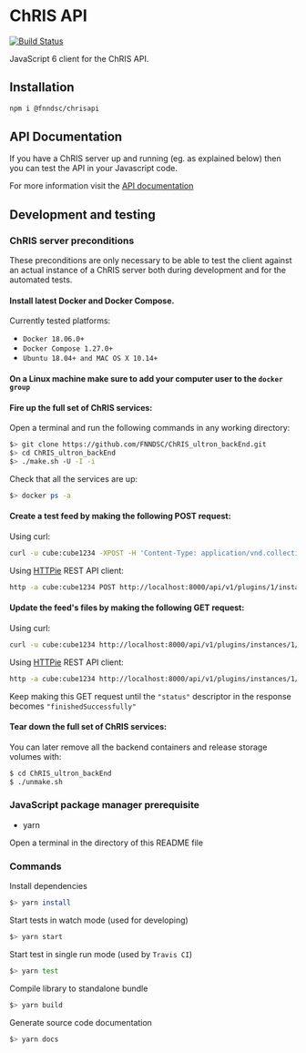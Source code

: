 # ChRIS API
[![Build Status](https://app.travis-ci.com/FNNDSC/fnndsc.svg?branch=master)](https://app.travis-ci.com/FNNDSC/fnndsc)

JavaScript 6 client for the ChRIS API.

## Installation

``` bash
npm i @fnndsc/chrisapi
```

## API Documentation

If you have a ChRIS server up and running (eg. as explained below) then you can test the API in your Javascript code.

For more information visit the [API documentation](https://fnndsc.github.io/fnndsc/chrisdoc/index.html)


## Development and testing

### ChRIS server preconditions

These preconditions are only necessary to be able to test the client against an actual
instance of a ChRIS server both during development and for the automated tests.

#### Install latest Docker and Docker Compose.

Currently tested platforms:
* ``Docker 18.06.0+``
* ``Docker Compose 1.27.0+``
* ``Ubuntu 18.04+ and MAC OS X 10.14+``

#### On a Linux machine make sure to add your computer user to the ``docker group``

#### Fire up the full set of ChRIS services:

Open a terminal and run the following commands in any working directory:

``` bash
$> git clone https://github.com/FNNDSC/ChRIS_ultron_backEnd.git
$> cd ChRIS_ultron_backEnd
$> ./make.sh -U -I -i
```

Check that all the services are up:

``` bash
$> docker ps -a
```

#### Create a test feed by making the following POST request:

Using curl:

```bash
curl -u cube:cube1234 -XPOST -H 'Content-Type: application/vnd.collection+json' -H 'Accept: application/vnd.collection+json' -d '{"template":{"data":[{"name":"dir","value":"home/cube/"}]}}' 'http://localhost:8000/api/v1/plugins/1/instances/'
```

Using [HTTPie](https://httpie.org/) REST API client:

```bash
http -a cube:cube1234 POST http://localhost:8000/api/v1/plugins/1/instances/ template:='{"data":[{"name":"dir","value":"home/cube/"}]}' Content-Type:application/vnd.collection+json Accept:application/vnd.collection+json
```

#### Update the feed's files by making the following GET request:

Using curl:

```bash
curl -u cube:cube1234 http://localhost:8000/api/v1/plugins/instances/1/
```

Using [HTTPie](https://httpie.org/) REST API client:

```bash
http -a cube:cube1234 http://localhost:8000/api/v1/plugins/instances/1/
```

Keep making this GET request until the ``"status"`` descriptor in the response becomes ``"finishedSuccessfully"``

#### Tear down the full set of ChRIS services:

You can later remove all the backend containers and release storage volumes with:

```bash
$ cd ChRIS_ultron_backEnd
$ ./unmake.sh
```

### JavaScript package manager prerequisite

* yarn

Open a terminal in the directory of this README file

### Commands

Install dependencies

``` bash
$> yarn install
```

Start tests in watch mode (used for developing)

``` bash
$> yarn start
```

Start test in single run mode (used by `Travis CI`)

``` bash
$> yarn test
```

Compile library to standalone bundle

``` bash
$> yarn build
```

Generate source code documentation

``` bash
$> yarn docs
```
